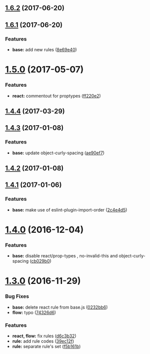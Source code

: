 <a name="1.6.2"></a>
## [1.6.2](https://github.com/abouthiroppy/eslint-config/compare/v1.6.1...v1.6.2) (2017-06-20)



<a name="1.6.1"></a>
## [1.6.1](https://github.com/abouthiroppy/eslint-config/compare/v1.5.0...v1.6.1) (2017-06-20)


### Features

* **base:** add new rules ([8e69e40](https://github.com/abouthiroppy/eslint-config/commit/8e69e40))



<a name="1.5.0"></a>
# [1.5.0](https://github.com/abouthiroppy/eslint-config/compare/v1.4.4...v1.5.0) (2017-05-07)


### Features

* **react:** commentout for proptypes ([ff220e2](https://github.com/abouthiroppy/eslint-config/commit/ff220e2))



<a name="1.4.4"></a>
## [1.4.4](https://github.com/abouthiroppy/eslint-config/compare/v1.4.3...v1.4.4) (2017-03-29)



<a name="1.4.3"></a>
## [1.4.3](https://github.com/abouthiroppy/eslint-config/compare/v1.4.2...v1.4.3) (2017-01-08)


### Features

* **base:** update object-curly-spacing ([ae90ef7](https://github.com/abouthiroppy/eslint-config/commit/ae90ef7))



<a name="1.4.2"></a>
## [1.4.2](https://github.com/abouthiroppy/eslint-config/compare/v1.4.1...v1.4.2) (2017-01-08)



<a name="1.4.1"></a>
## [1.4.1](https://github.com/abouthiroppy/eslint-config/compare/v1.4.0...v1.4.1) (2017-01-06)


### Features

* **base:** make use of eslint-plugin-import-order ([2c4e4d5](https://github.com/abouthiroppy/eslint-config/commit/2c4e4d5))



<a name="1.4.0"></a>
# [1.4.0](https://github.com/abouthiroppy/eslint-config/compare/v1.3.0...v1.4.0) (2016-12-04)


### Features

* **base:** disable react/prop-types , no-invalid-this and object-curly-spacing ([cb029b0](https://github.com/abouthiroppy/eslint-config/commit/cb029b0))



<a name="1.3.0"></a>
# [1.3.0](https://github.com/abouthiroppy/eslint-config/compare/39ec12f...v1.3.0) (2016-11-29)


### Bug Fixes

* **base:** delete react rule from base.js ([0232bb6](https://github.com/abouthiroppy/eslint-config/commit/0232bb6))
* **flow:** typo ([74326d6](https://github.com/abouthiroppy/eslint-config/commit/74326d6))


### Features

* **react, flow:** fix rules ([d6c3b32](https://github.com/abouthiroppy/eslint-config/commit/d6c3b32))
* **rule:** add rule codes ([39ec12f](https://github.com/abouthiroppy/eslint-config/commit/39ec12f))
* **rule:** separate rule's set ([f5b161b](https://github.com/abouthiroppy/eslint-config/commit/f5b161b))



